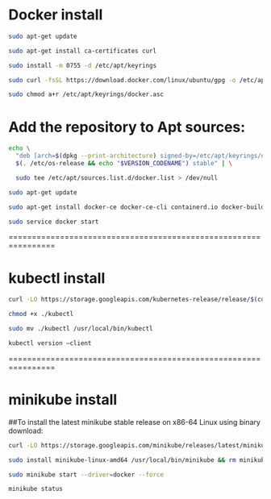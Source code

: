 # Docker install
```sh
sudo apt-get update
```
```sh
sudo apt-get install ca-certificates curl
```
```sh
sudo install -m 0755 -d /etc/apt/keyrings
```
```sh
sudo curl -fsSL https://download.docker.com/linux/ubuntu/gpg -o /etc/apt/keyrings/docker.asc
```
```sh
sudo chmod a+r /etc/apt/keyrings/docker.asc
```
# Add the repository to Apt sources:

```sh
echo \
  "deb [arch=$(dpkg --print-architecture) signed-by=/etc/apt/keyrings/docker.asc] https://download.docker.com/linux/ubuntu \
  $(. /etc/os-release && echo "$VERSION_CODENAME") stable" | \
```
```sh
  sudo tee /etc/apt/sources.list.d/docker.list > /dev/null
```
```sh
sudo apt-get update
```
```sh
sudo apt-get install docker-ce docker-ce-cli containerd.io docker-buildx-plugin docker-compose-plugin
```
```sh
sudo service docker start
```
 ================================================================
# kubectl install

```sh
curl -LO https://storage.googleapis.com/kubernetes-release/release/$(curl -s https://storage.googleapis.com/kubernetes-release/release/stable.txt)/bin/linux/amd64/kubectl
```
```sh
chmod +x ./kubectl
```
```sh
sudo mv ./kubectl /usr/local/bin/kubectl
```
```sh
kubectl version –client
```
================================================================

# minikube install
##To install the latest minikube stable release on x86-64 Linux using binary download:
```sh
curl -LO https://storage.googleapis.com/minikube/releases/latest/minikube-linux-amd64
```
```sh
sudo install minikube-linux-amd64 /usr/local/bin/minikube && rm minikube-linux-amd64
```

```sh
sudo minikube start --driver=docker --force
```
 
```sh
minikube status
```
